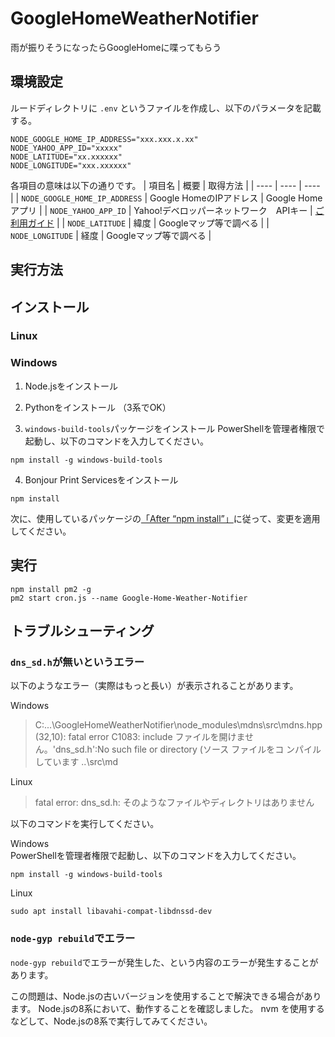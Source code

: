 # GoogleHomeWeatherNotifier
雨が振りそうになったらGoogleHomeに喋ってもらう

## 環境設定
ルードディレクトリに `.env` というファイルを作成し、以下のパラメータを記載する。
```
NODE_GOOGLE_HOME_IP_ADDRESS="xxx.xxx.x.xx"
NODE_YAHOO_APP_ID="xxxxx"
NODE_LATITUDE="xx.xxxxxx"
NODE_LONGITUDE="xxx.xxxxxx"
```
各項目の意味は以下の通りです。
| 項目名 | 概要 | 取得方法 |
|  ---- | ---- |   ----  |
| `NODE_GOOGLE_HOME_IP_ADDRESS` | Google HomeのIPアドレス | Google Homeアプリ |
| `NODE_YAHOO_APP_ID` | Yahoo!デベロッパーネットワーク　APIキー | [ご利用ガイド](https://developer.yahoo.co.jp/start/) |
| `NODE_LATITUDE` | 緯度 | Googleマップ等で調べる |
| `NODE_LONGITUDE` | 経度 | Googleマップ等で調べる |

## 実行方法

## インストール

### Linux


### Windows

1. Node.jsをインストール

2. Pythonをインストール
（3系でOK）

3. `windows-build-tools`パッケージをインストール
PowerShellを管理者権限で起動し、以下のコマンドを入力してください。
```
npm install -g windows-build-tools
```

4. Bonjour Print Servicesをインストール



```
npm install
```
次に、使用しているパッケージの[「After “npm install”」](https://github.com/noelportugal/google-home-notifier#after-npm-install)に従って、変更を適用してください。

## 実行
```
npm install pm2 -g
pm2 start cron.js --name Google-Home-Weather-Notifier
```

## トラブルシューティング

### `dns_sd.h`が無いというエラー
以下のようなエラー（実際はもっと長い）が表示されることがあります。

Windows
> C:\...\GoogleHomeWeatherNotifier\node_modules\mdns\src\mdns.hpp(32,10): fatal error C1083: include ファイルを開けません。'dns_sd.h':No such file or directory (ソース ファイルをコ
ンパイルしています ..\src\md

Linux
> fatal error: dns_sd.h: そのようなファイルやディレクトリはありません

以下のコマンドを実行してください。

Windows  
PowerShellを管理者権限で起動し、以下のコマンドを入力してください。
```
npm install -g windows-build-tools
```

Linux
```
sudo apt install libavahi-compat-libdnssd-dev 
```

### `node-gyp rebuild`でエラー
`node-gyp rebuild`でエラーが発生した、という内容のエラーが発生することがあります。

この問題は、Node.jsの古いバージョンを使用することで解決できる場合があります。
Node.jsの8系において、動作することを確認しました。
nvm を使用するなどして、Node.jsの8系で実行してみてください。
